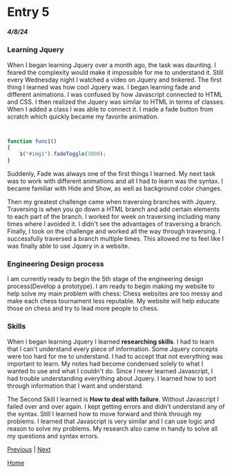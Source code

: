 # Entry 5
##### 4/8/24


### Learning Jquery


When I began learning Jquery over a month ago, the task was daunting. I feared the complexity would make it impossible for me to understand it. Still every Wednesday night I watched a video on Jquery and tinkered. The first thing I learned was how cool Jquery was. I began learning fade and different animations. I was confused by how Javascript connected to HTML and CSS. I then realized the Jquery was similar to HTML in terms of classes. When I added a class I was able to connect it. I made a fade button from scratch which quickly became my favorite animation.
```javascript


function func1()
{
    $("#img1").fadeToggle(3000);
}


```


Suddenly, Fade was always one of the first things I learned. My next task was to work  with different animations and all I had to learn was the syntax. I became familiar with Hide and Show, as well as background color changes.




Then my greatest challenge came when traversing branches with Jquery. Traversing is when you go down a HTML branch and add certain elements to each part of the branch. I worked for week on traversing including many times where I avoided it. I didn't see the advantages of traversing a branch. Finally, I took on the challenge and worked all the way through traversing. I successfully traversed a branch multiple times. This allowed me to feel like I was finally able to use Jquery in a website.


### Engineering Design process


I am currently ready to begin the 5th stage of the engineering design process(Develop a prototype). I am ready to begin making my website to help solve my main problem with chess: Chess websites are too messy and make each chess tournament less reputable. My website will help educate those on chess and try to lead more people to chess.


### Skills


When i began learning Jquery I learned **researching skills**. I had to learn that I can't understand every piece of information. Some Jquery concepts were too hard for me to understand. I had to accept that not everything was important to learn. My notes had become condensed solely to what I wanted to use and what I couldn't do. Since I never learned Javascript, I had trouble understanding everything about Jquery. I learned how to sort through information that I want and understand.


The Second Skill I learned is **How to deal with failure**. Without Javascript I failed over and over again. I kept getting errors and didn't understand any of the syntax. Still I learned how to move forward and think through my problems. I learned that Javascript is very similar and I can use logic and reason to solve my problems. My research also came in handy to solve all my questions and syntax errors.






[Previous](entry04.md) | [Next](entry06.md)


[Home](../README.md)


